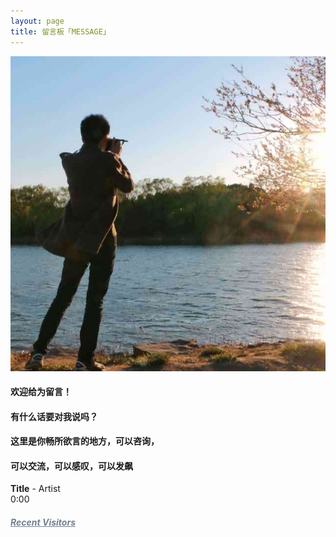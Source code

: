 ```yaml
---
layout: page
title: 留言板「MESSAGE」 
---
```


<img src="/images/avatar.jpg" alt="huanying"/>

<p><h4>欢迎给为留言！</h4>     
<p><h4>有什么话要对我说吗？</h4>     
<P><h4>这里是你畅所欲言的地方，可以咨询，</h4>
<p><h4>可以交流，可以感叹，可以发飙</h4>   
<p>
<div id="QPlayer" class="QPlayer">
<div id="pContent">
	<div id="player">
<span class="cover"></span>
<div class="ctrl">
<div class="musicTag marquee">
<strong>Title</strong>
<span> - </span>
<span class="artist">Artist</span>
</div>
<div class="progress">
<div class="timer left">0:00</div>
<div class="contr">
<div class="rewind icon"></div>
<div class="playback icon"></div>
<div class="fastforward icon"></div>
</div>
<div class="right">
<div class="liebiao icon"></div>
</div>
</div>
</div>
</div>
	<div class="ssBtn">
	        <div class="adf"></div>
    </div>
</div>
<ol id="playlist"></ol>
</div>

<script src="/js/jquery.min.js"></script>
<script src="/js/jquery.marquee.min.js"></script>

<script>
	var	playlist = [
{title:"The Circle Of Life",artist:"Freedom Call",mp3:"http://m10.music.126.net/20171207103748/d1bcd3e6d1c978a0a3e174c19cf5b3c7/ymusic/acf0/9127/44a7/64c4f00f3df0fabaf4720e893bbaa676.mp3",cover:"http://p1.music.126.net/ABazEgv8jQgjvMLT9NxLPA==/6633353651289585.jpg?param=106x106"},

{title:"She's Gone",artist:"Steelheart",mp3:"http://m10.music.126.net/20171207104016/b81bbe616c6545330cfef4364c0ca01c/ymusic/32b2/9f13/f13d/b68377a7bdd6df844d21a65de8a8a3e0.mp3",cover:"http://p1.music.126.net/JTPYaiUYS3PW7tWh43uNDg==/6674035581417715.jpg?param=106x106"},

{title:"Someone In The Crowd",artist:"Emma Stone",mp3:"http://m10.music.126.net/20171207104536/1629222ce21a5999e391a2a07c2d11f8/ymusic/e73b/0fba/3072/758ed5353ca5cd759d9b906589c91a8f.mp3",cover:"http://p1.music.126.net/sQKLXBR_GThk5n-M2wtdDg==/758663033420897.jpg?param=106x106"},

{title:"Another Day Of Sun",artist:"TheFatRat,Laura Brehm",mp3:"http://m10.music.126.net/20171207105203/c31ed4b45a42bbc4616fed3c1be9a468/ymusic/3b43/2a5e/7517/eaa1449e4e464f20da9f8ecd7ef00783.mp3",cover:"http://p1.music.126.net/sQKLXBR_GThk5n-M2wtdDg==/758663033420897.jpg?param=106x106"},

{title:"Luv Letter",artist:"dj okawari ",mp3:"http://omjh2j5h3.bkt.clouddn.com/music/Luv%20Letter.mp3",cover:"http://p4.music.126.net/F2fqWwTTT2DAOKPQKQ-G0A==/5892282813545901.jpg?param=106x106"},

{title:"Born this way",artist:"lady gaga ",mp3:"http://omjh2j5h3.bkt.clouddn.com/music/Born%20this%20way.mp3",cover:"http://p4.music.126.net/G2nCsXpMc81lcUY-pOHr9Q==/2528876745541310.jpg?param=106x106"},

{title:"The Edge of Glory",artist:"Lady Gaga",mp3:"http://omjh2j5h3.bkt.clouddn.com/music/The%20Edge%20of%20Glory.mp3",cover:"http://p3.music.126.net/iYG3tZ2xSKrzf65BaDtEJQ==/7929677860524772.jpg?param=106x106"},

{title:"Beautiful",
artist:"Eminem",mp3:"http://omjh2j5h3.bkt.clouddn.com/music/Beautiful.mp3",cover:"http://p4.music.126.net/F2fqWwTTT2DAOKPQKQ-G0A==/5892282813545901.jpg?param=106x106"},

{title:"Hall of Fame",artist:"the script/will.i.am",mp3:"http://omjh2j5h3.bkt.clouddn.com/music/Hall%20of%20Fame.mp3",cover:"http://p4.music.126.net/d5ryd0uwq29KWk3bRZ1wsA==/45079976751142.jpg?param=106x106"},

{title:"I Saw Him",artist:"I Saw Him",mp3:"http://m10.music.126.net/20171027120549/329b3b62e2cbcff379f4ff56bf20f650/ymusic/6b21/1e61/4219/705cc3e8859535e52ea3ed5134dc1ef4.mp3",cover:"http://p1.music.126.net/PaCWRxXASgHp2yHl6E6w-g==/3262251001467554.jpg??param=106x106"}

];
  var isRotate = true;
  var autoplay = true;
</script>
<script src="/js/player.js"></script>
<script>

function bgChange(){
	var lis= $('.lib');
	for(var i=0; i<lis.length; i+=2)
	lis[i].style.background = 'rgba(246, 246, 246, 0.5)';
}
window.onload = bgChange;
</script>

<meta charset="utf-8">
  <meta name="viewport" content="width=device-width, initial-scale=1" />
	<title></title>
	<link rel="stylesheet" href="/css/player.css">



<script>
myVid=document.getElementById("audio1");

function setHalfVolume()
  { 
  myVid.volume=0.2;
  } 

</script> 


<!-- 多说评论框 start 
	<div class="ds-thread" data-thread-key="/liuyan/" data-title="留言板" data-url="http://roboutkang/liuyan/"></div>
<!-- 多说评论框 end 
<!-- 多说公共JS代码 start (一个网页只需插入一次) 
<script type="text/javascript">
var duoshuoQuery = {short_name:"robotkang"};
	(function() {
		var ds = document.createElement('script');
		ds.type = 'text/javascript';ds.async = true;
		ds.src = (document.location.protocol == 'https:' ? 'https:' : 'http:') + '//static.duoshuo.com/embed.js';
		ds.charset = 'UTF-8';
		(document.getElementsByTagName('head')[0] 
		 || document.getElementsByTagName('body')[0]).appendChild(ds);
	})();
	</script>
<!-- 多说公共JS代码 end -->


<html lang="en">
<head>
    <meta charset="UTF-8">
    <title>Valine - A simple comment system based on Leancloud.</title>
    <!--Leancloud 操作库:-->
    <script src="//cdn1.lncld.net/static/js/3.0.4/av-min.js"></script>
    <!--Valine 的核心代码库:-->
    <script src="/Valine-1.1.4/dist/Valine.min.js"></script>
</head>
<body>
    <div class="comment"></div>
    <script>
       new Valine({
       // AV 对象来自上面引入av-min.js(老司机们不要开车➳♡゛扎心了老铁)
      		 av: AV, 
            el: '.comment', // 
            app_id: 'CWa3VWGExyX5qBwL6BQ7mwHv-gzGzoHsz', // 这里填写上面得到的APP ID
            app_key: 'KxtOwoN1GTvwt1daWglcosv8', // 这里填写上面得到的APP KEY
            placeholder: 'ヾﾉ≧∀≦)o来啊，快活啊!' // [v1.0.7 new]留言框占位提示文字
       });
</script>
</body>
</html>


<p>
<a href="/fangke/" style="color:#708090"> <h5>Recent Visitors</h5></a>  
</p>



